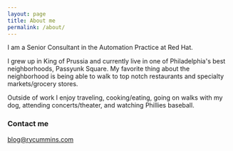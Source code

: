 ```yaml
---
layout: page
title: About me
permalink: /about/
---
```


I am a Senior Consultant in the Automation Practice at Red Hat.

I grew up in King of Prussia and currently live in one of Philadelphia's best neighborhoods, Passyunk Square. My favorite thing about the neighborhood is being able to walk to top notch restaurants and specialty markets/grocery stores.

Outside of work I enjoy traveling, cooking/eating, going on walks with my dog, attending concerts/theater, and watching Phillies baseball.

### Contact me

[blog@rycummins.com](mailto:blog@rycummins.com)
